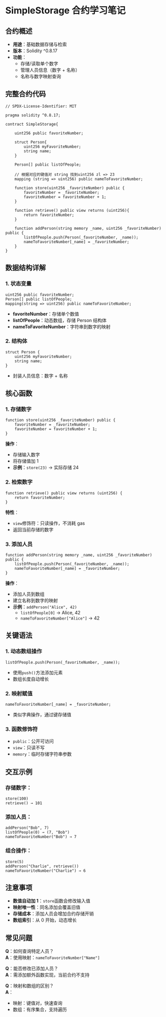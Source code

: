 # SimpleStorage 合约学习笔记

## 合约概述

- **用途**：基础数据存储与检索
- **版本**：Solidity ^0.8.17
- **功能**：
  - 存储/读取单个数字
  - 管理人员信息（数字 + 名称）
  - 名称与数字映射查询

## 完整合约代码

```solidity
// SPDX-License-Identifier: MIT

pragma solidity ^0.8.17;

contract SimpleStorage{

    uint256 public favoriteNumber;

    struct Person{
        uint256 myFavoriteNumber;
        string name;
    }

    Person[] public listOfPeople;

    // 根据对应的键值对 string 找到uint256 zl => 23
    mapping (string => uint256) public nameToFavoriteNumber;

    function store(uint256 _favoriteNumber) public {
        favoriteNumber = _favoriteNumber;
        favoriteNumber = favoriteNumber + 1;
    }

    function retrieve() public view returns (uint256){
        return favoriteNumber;
    }

    function addPerson(string memory _name, uint256 _favoriteNumber) public {
        listOfPeople.push(Person(_favoriteNumber, _name));
        nameToFavoriteNumber[_name] = _favoriteNumber;
    }
}
```

## 数据结构详解

### 1. 状态变量

```solidity
uint256 public favoriteNumber;
Person[] public listOfPeople;
mapping(string => uint256) public nameToFavoriteNumber;
```

- **favoriteNumber**：存储单个数值
- **listOfPeople**：动态数组，存储 Person 结构体
- **nameToFavoriteNumber**：字符串到数字的映射

### 2. 结构体

```solidity
struct Person {
    uint256 myFavoriteNumber;
    string name;
}
```

- 封装人员信息：数字 + 名称

## 核心函数

### 1. 存储数字

```solidity
function store(uint256 _favoriteNumber) public {
    favoriteNumber = _favoriteNumber;
    favoriteNumber = favoriteNumber + 1;
}
```

**操作**：

- 存储输入数字
- 将存储值加 1
- **示例**：`store(23)` → 实际存储 24

### 2. 检索数字

```solidity
function retrieve() public view returns (uint256) {
    return favoriteNumber;
}
```

**特性**：

- `view`修饰符：只读操作，不消耗 gas
- 返回当前存储的数字

### 3. 添加人员

```solidity
function addPerson(string memory _name, uint256 _favoriteNumber) public {
    listOfPeople.push(Person(_favoriteNumber, _name));
    nameToFavoriteNumber[_name] = _favoriteNumber;
}
```

**操作**：

- 添加人员到数组
- 建立名称到数字的映射
- **示例**：`addPerson("Alice", 42)`
  - `listOfPeople[0]` → Alice, 42
  - `nameToFavoriteNumber["Alice"]` → 42

## 关键语法

### 1. 动态数组操作

```solidity
listOfPeople.push(Person(_favoriteNumber, _name));
```

- 使用`push()`方法添加元素
- 数组长度自动增长

### 2. 映射赋值

```solidity
nameToFavoriteNumber[_name] = _favoriteNumber;
```

- 类似字典操作，通过键存储值

### 3. 函数修饰符

- `public`：公开可访问
- `view`：只读不写
- `memory`：临时存储字符串参数

## 交互示例

### 存储数字：

```
store(100)
retrieve() → 101
```

### 添加人员：

```
addPerson("Bob", 7)
listOfPeople(0) → (7, "Bob")
nameToFavoriteNumber("Bob") → 7
```

### 组合操作：

```
store(5)
addPerson("Charlie", retrieve())
nameToFavoriteNumber("Charlie") → 6
```

## 注意事项

- **数值自动加 1**：`store`函数会修改输入值
- **映射唯一性**：同名添加会覆盖旧值
- **存储成本**：添加人员会增加合约存储开销
- **数组索引**：从 0 开始，动态增长

## 常见问题

**Q**：如何查询特定人员？  
**A**：使用映射：`nameToFavoriteNumber["Name"]`

**Q**：能否修改已添加人员？  
**A**：需添加额外函数实现，当前合约不支持

**Q**：映射和数组的区别？  
**A**：

- 映射：键值对，快速查询
- 数组：有序集合，支持遍历
